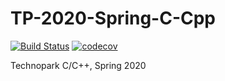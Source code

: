 # TP-2020-Spring-C-Cpp
[![Build Status](https://travis-ci.org/AndrewShukhtin/TP-2020-Spring-C-Cpp.svg?branch=hw-1)](https://travis-ci.org/AndrewShukhtin/TP-2020-Spring-C-Cpp)
[![codecov](https://codecov.io/gh/AndrewShukhtin/TP-2020-Spring-C-Cpp/branch/master/graph/badge.svg)](https://codecov.io/gh/AndrewShukhtin/TP-2020-Spring-C-Cpp)

Technopark C/C++, Spring 2020
